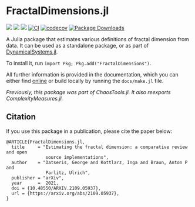 # FractalDimensions.jl

[![](https://img.shields.io/badge/docs-dev-lightblue.svg)](https://JuliaDynamics.github.io/FractalDimensions.jl/dev)
[![](https://img.shields.io/badge/docs-stable-blue.svg)](https://JuliaDynamics.github.io/FractalDimensions.jl/stable)
[![](https://img.shields.io/badge/DOI-10.48550/ARXIV.2109.05937-purple)](https://arxiv.org/abs/2109.05937)
[![CI](https://github.com/JuliaDynamics/FractalDimensions.jl/workflows/CI/badge.svg)](https://github.com/JuliaDynamics/FractalDimensions.jl/actions?query=workflow%3ACI)
[![codecov](https://codecov.io/gh/JuliaDynamics/FractalDimensions.jl/branch/main/graph/badge.svg)](https://codecov.io/gh/JuliaDynamics/FractalDimensions.jl)
[![Package Downloads](https://shields.io/endpoint?url=https://pkgs.genieframework.com/api/v1/badge/FractalDimensions)](https://pkgs.genieframework.com?packages=FractalDimensions)

A Julia package that estimates various definitions of fractal dimension from data.
It can be used as a standalone package, or as part of
[DynamicalSystems.jl](https://juliadynamics.github.io/DynamicalSystems.jl/dev/).

To install it, run `import Pkg; Pkg.add("FractalDimensions")`.

All further information is provided in the documentation, which you can either find [online](https://juliadynamics.github.io/FractalDimensions.jl/stable/) or build locally by running the `docs/make.jl` file.

_Previously, this package was part of ChaosTools.jl. It also reexports ComplexityMeasures.jl._


## Citation

If you use this package in a publication, please cite the paper below:
```
@ARTICLE{FractalDimensions.jl,
  title     = "Estimating the fractal dimension: a comparative review and open
               source implementations",
  author    = "Datseris, George and Kottlarz, Inga and Braun, Anton P and
               Parlitz, Ulrich",
  publisher = "arXiv",
  year      =  2021,
  doi = {10.48550/ARXIV.2109.05937},
  url = {https://arxiv.org/abs/2109.05937},
}
```
